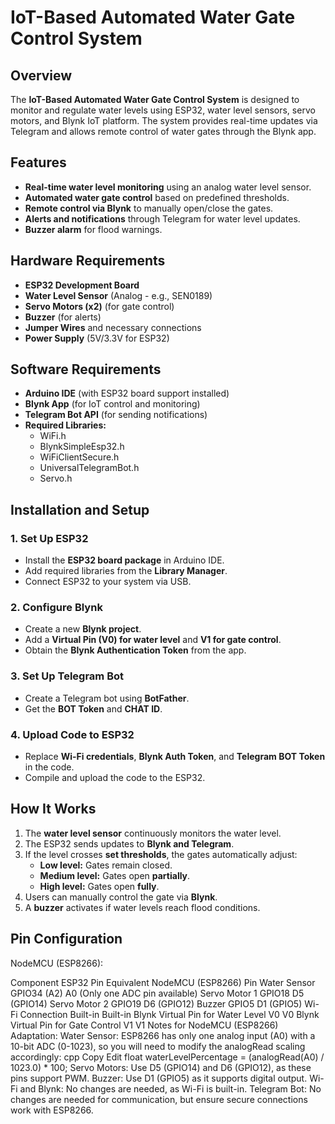 # IoT-Based Automated Water Gate Control System

## Overview
The **IoT-Based Automated Water Gate Control System** is designed to monitor and regulate water levels using ESP32, water level sensors, servo motors, and Blynk IoT platform. The system provides real-time updates via Telegram and allows remote control of water gates through the Blynk app.

## Features
- **Real-time water level monitoring** using an analog water level sensor.
- **Automated water gate control** based on predefined thresholds.
- **Remote control via Blynk** to manually open/close the gates.
- **Alerts and notifications** through Telegram for water level updates.
- **Buzzer alarm** for flood warnings.

## Hardware Requirements
- **ESP32 Development Board**
- **Water Level Sensor** (Analog - e.g., SEN0189)
- **Servo Motors (x2)** (for gate control)
- **Buzzer** (for alerts)
- **Jumper Wires** and necessary connections
- **Power Supply** (5V/3.3V for ESP32)

## Software Requirements
- **Arduino IDE** (with ESP32 board support installed)
- **Blynk App** (for IoT control and monitoring)
- **Telegram Bot API** (for sending notifications)
- **Required Libraries:**
  - WiFi.h
  - BlynkSimpleEsp32.h
  - WiFiClientSecure.h
  - UniversalTelegramBot.h
  - Servo.h

## Installation and Setup
### 1. Set Up ESP32
- Install the **ESP32 board package** in Arduino IDE.
- Add required libraries from the **Library Manager**.
- Connect ESP32 to your system via USB.

### 2. Configure Blynk
- Create a new **Blynk project**.
- Add a **Virtual Pin (V0) for water level** and **V1 for gate control**.
- Obtain the **Blynk Authentication Token** from the app.

### 3. Set Up Telegram Bot
- Create a Telegram bot using **BotFather**.
- Get the **BOT Token** and **CHAT ID**.

### 4. Upload Code to ESP32
- Replace **Wi-Fi credentials**, **Blynk Auth Token**, and **Telegram BOT Token** in the code.
- Compile and upload the code to the ESP32.

## How It Works
1. The **water level sensor** continuously monitors the water level.
2. The ESP32 sends updates to **Blynk and Telegram**.
3. If the level crosses **set thresholds**, the gates automatically adjust:
   - **Low level:** Gates remain closed.
   - **Medium level:** Gates open **partially**.
   - **High level:** Gates open **fully**.
4. Users can manually control the gate via **Blynk**.
5. A **buzzer** activates if water levels reach flood conditions.

## Pin Configuration 
NodeMCU (ESP8266):

Component	ESP32 Pin	Equivalent NodeMCU (ESP8266) Pin
Water Sensor	GPIO34 (A2)	A0 (Only one ADC pin available)
Servo Motor 1	GPIO18	D5 (GPIO14)
Servo Motor 2	GPIO19	D6 (GPIO12)
Buzzer	GPIO5	D1 (GPIO5)
Wi-Fi Connection	Built-in	Built-in
Blynk Virtual Pin for Water Level	V0	V0
Blynk Virtual Pin for Gate Control	V1	V1
Notes for NodeMCU (ESP8266) Adaptation:
Water Sensor: ESP8266 has only one analog input (A0) with a 10-bit ADC (0-1023), so you will need to modify the analogRead scaling accordingly:
cpp
Copy
Edit
float waterLevelPercentage = (analogRead(A0) / 1023.0) * 100;
Servo Motors: Use D5 (GPIO14) and D6 (GPIO12), as these pins support PWM.
Buzzer: Use D1 (GPIO5) as it supports digital output.
Wi-Fi and Blynk: No changes are needed, as Wi-Fi is built-in.
Telegram Bot: No changes are needed for communication, but ensure secure connections work with ESP8266.



